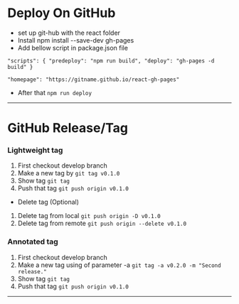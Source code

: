 # Deploy On GitHub

- set up git-hub with the react folder
- Install npm install --save-dev gh-pages
- Add bellow script in package.json file

`
"scripts": {
  "predeploy": "npm run build",
  "deploy": "gh-pages -d build"
}
`

`
"homepage": "https://gitname.github.io/react-gh-pages"
`

- After that `npm run deploy`

---

# GitHub Release/Tag

### Lightweight tag

1. First checkout develop branch
2. Make a new tag by `git tag v0.1.0`
3. Show tag `git tag`
4. Push that tag `git push origin v0.1.0`

- Delete tag (Optional)

1. Delete tag from local `git push origin -D v0.1.0`
2. Delete tag from remote `git push origin --delete v0.1.0`

### Annotated tag

1. First checkout develop branch
2. Make a new tag using of parameter -a `git tag -a v0.2.0 -m "Second release."`
3. Show tag `git tag`
4. Push that tag `git push origin v0.1.0`

---



